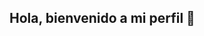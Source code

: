 ## Hola, bienvenido a mi perfil 👋
<!--
**Deihei10/Deihei10** is a ✨ _special_ ✨ repository because its `README.md` (this file) appears on your GitHub profile.

- 🔭 Me encuentro trabajando en desarrollo web.
- 🌱 Actualmente me encuentro en proceso de estudio para ser programador de software.
- 💬 Preguntame lo que quieras.
- 📫 Puedes contactarte por medio de mi Email: deivert_farick@hotmail.com
- ⚡ Me gusta mucho: La música, los videojuegos y la danza.
